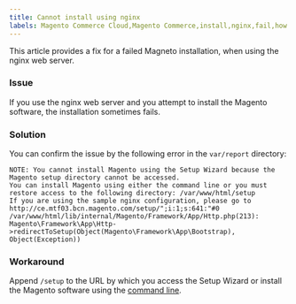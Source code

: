 ```yaml
---
title: Cannot install using nginx
labels: Magento Commerce Cloud,Magento Commerce,install,nginx,fail,how to
---
```


This article provides a fix for a failed Magneto installation, when using the nginx web server.

### Issue

If you use the nginx web server and you attempt to install the Magento software, the installation sometimes fails.

### Solution

You can confirm the issue by the following error in the `` var/report `` directory:

<pre><code class="language-php">NOTE: You cannot install Magento using the Setup Wizard because the Magento setup directory cannot be accessed.
You can install Magento using either the command line or you must restore access to the following directory: /var/www/html/setup
If you are using the sample nginx configuration, please go to http://ce.mtf03.bcn.magento.com/setup/";i:1;s:641:"#0 /var/www/html/lib/internal/Magento/Framework/App/Http.php(213): Magento\Framework\App\Http->redirectToSetup(Object(Magento\Framework\App\Bootstrap), Object(Exception))</code></pre>

### Workaround

Append `` /setup `` to the URL by which you access the Setup Wizard or install the Magento software using the [command line](https://devdocs.magento.com/guides/v2.3/install-gde/install/cli/install-cli.html).